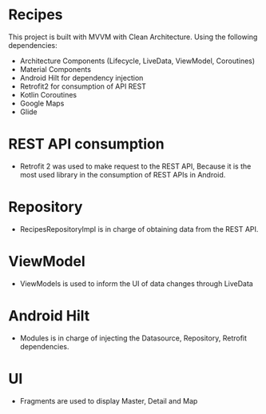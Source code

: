 # Recipes
This project is built with MVVM with Clean Architecture. Using the following dependencies:
- Architecture Components (Lifecycle, LiveData, ViewModel, Coroutines)
- Material Components
- Android Hilt for dependency injection
- Retrofit2 for consumption of API REST
- Kotlin Coroutines
- Google Maps
- Glide

# REST API consumption
- Retrofit 2 was used to make request to the REST API, Because it is the most used library in the consumption of REST APIs in Android.

# Repository
- RecipesRepositoryImpl is in charge of obtaining data from the REST API.

# ViewModel
- ViewModels is used to inform the UI of data changes through LiveData

# Android Hilt
- Modules is in charge of injecting the Datasource, Repository, Retrofit dependencies.

# UI
- Fragments are used to display Master, Detail and Map
